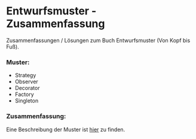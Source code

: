 # Entwurfsmuster - Zusammenfassung
Zusammenfassungen / Lösungen zum Buch Entwurfsmuster (Von Kopf bis Fuß). 
### Muster: 
  - Strategy
  - Observer
  - Decorator
  - Factory
  - Singleton
### Zusammenfassung: 
Eine Beschreibung der Muster ist [hier](https://github.com/derMacon/Entwurfsmuster/blob/master/zusammenfassung/mainRecap.pdf) zu finden. 

